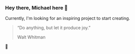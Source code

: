 ### Hey there, Michael here 👋

Currently, I'm looking for an inspiring project to start creating. 

> “Do anything, but let it produce joy.”
>
> Walt Whitman

🦄
